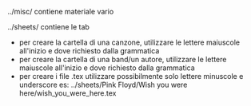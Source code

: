 ../misc/
contiene materiale vario

../sheets/
contiene le tab

* per creare la cartella di una canzone, utilizzare le lettere maiuscole all'inizio e dove richiesto dalla grammatica
* per creare la cartella di una band/un autore, utilizzare le lettere maiuscole all'inizio e dove richiesto dalla grammatica
* per creare i file .tex utilizzare possibilmente solo lettere minuscole e underscore
	es: ../sheets/Pink Floyd/Wish you were here/wish_you_were_here.tex